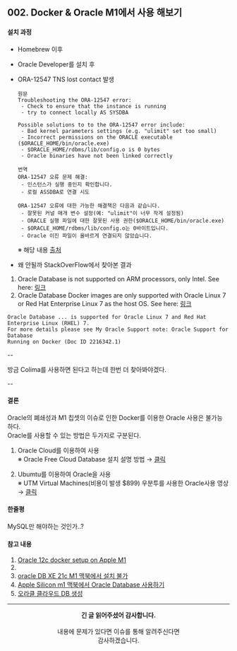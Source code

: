 ## 002. Docker & Oracle M1에서 사용 해보기

#### 설치 과정

- Homebrew 이후


- Oracle Developer를 설치 후 
 - ORA-12547 TNS lost contact 발생
   ```text
   원문 
   Troubleshooting the ORA-12547 error:
    - Check to ensure that the instance is running
    - try to connect locally AS SYSDBA

   Possible solutions to to the ORA-12547 error include:
    - Bad kernel parameters settings (e.g. "ulimit" set too small)
    - Incorrect permissions on the ORACLE executable ($ORACLE_HOME/bin/oracle.exe)
    - $ORACLE_HOME/rdbms/lib/config.o is 0 bytes
    - Oracle binaries have not been linked correctly

   번역
   ORA-12547 오류 문제 해결:
    - 인스턴스가 실행 중인지 확인합니다.
    - 로컬 ASSDBA로 연결 시도

   ORA-12547 오류에 대한 가능한 해결책은 다음과 같습니다.
    - 잘못된 커널 매개 변수 설정(예: "ulimit"이 너무 작게 설정됨)
    - ORACLE 실행 파일에 대한 잘못된 사용 권한($ORACLE_HOME/bin/oracle.exe)
    - $ORACLE_HOME/rdbms/lib/config.o는 0바이트입니다.
    - Oracle 이진 파일이 올바르게 연결되지 않았습니다.
   ``` 
   ※ 해당 내용 [출처](http://www.dba-oracle.com/t_ora_12547_tns_lost_contact.htm)
 

- 왜 안될까 StackOverFlow에서 찾아본 결과 
 1. Oracle Database is not supported on ARM processors, only Intel. See here: [링크](https://github.com/oracle/docker-images/issues/1814)
 2. Oracle Database Docker images are only supported with Oracle Linux 7 or Red Hat Enterprise Linux 7 as the host OS. See here: [링크](https://github.com/oracle/docker-images/tree/main/OracleDatabase/SingleInstance)

```text
Oracle Database ... is supported for Oracle Linux 7 and Red Hat Enterprise Linux (RHEL) 7. 
For more details please see My Oracle Support note: Oracle Support for Database 
Running on Docker (Doc ID 2216342.1)
```

--

방금 Colima를 사용하면 된다고 하는데 
한번 더 찾아봐야겠다.

--

#### 결론

 Oracle의 폐쇄성과 M1 칩셋의 이슈로 인한 Docker를 이용한 Oracle 사용은 불가능 하다.<br/>
 Oracle를 사용할 수 있는 방법은 두가지로 구분된다.
 
  1. Oracle Cloud를 이용하여 사용<br/>
    ※ Oracle Free Cloud Database 설치 설명 방법 → [클릭](https://www.youtube.com/watch?v=3RJ5jMi8YUQ)<br/>
    
  2. Ubumtu를 이용하여 Oracle을 사용<br/>
    ※ UTM Virtual Machines(비용이 발생 $899) 우분투를 사용한 Oracle사용 영상 → [클릭](https://www.youtube.com/watch?v=eUKhW1Gde-A&t=6s)



#### 한줄평

 MySQL만 해야하는 것인가..?

#### 참고 내용

1. [Oracle 12c docker setup on Apple M1](https://stackoverflow.com/questions/68605011/oracle-12c-docker-setup-on-apple-m1)
2. []()
3. [oracle DB XE 21c M1 맥북에서 설치 불가](https://emflant.tistory.com/275)
4. [Apple Silicon m1 맥북에서 Oracle Database 사용하기](https://shanepark.tistory.com/208)
5. [오라클 클라우드 DB 생성](https://ssdragon.tistory.com/41)

---
<div align="center">
  <b>긴 글 읽어주셨어 감사합니다.</b><br/><br/>
  내용에 문제가 있다면 이슈를 통해 알려주신다면 <br>
  감사하겠습니다.
</div>

